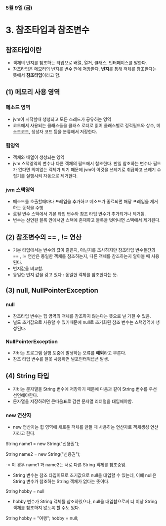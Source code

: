 ### 5월 9일 (금)

# 3. 참조타입과 참조변수

## 참조타입이란 
- 객체의 번지를 참조하는 타입으로 배열, 열거, 클래스, 인터페이스를 말한다. 
- 참조타입은 메모리의 번지를 변수 안에 저장한다. **번지**를 통해 객체를 참조한다는 뜻에서 **참조타입**이라고 함.

## (1) 메모리 사용 영역
### 메소드 영역
- jvm이 시작할때 생성되고 모든 스레드가 공유하는 영역
- 코드에서 사용되는 클래스들을 클래스 로더로 읽어 클래스별로 정적필드와 상수, 메소드코드, 생성자 코드 등을 분류해서 저장한다. 

### 힙영역
- 객체와 배열이 생성되는 영역 
- jvm 스택영역의 변수나 다른 객체의 필드에서 참조한다. 만일 참조하는 변수나 필드가 없다면 의미없는 객체가 되기 때문에 jvm이 이것을 쓰레기로 취급하고 쓰레기
수집기를 실행시켜 자동으로 제거한다. 

### jvm 스택영역
- 메소드를 호출할때마다 프레임을 추가하고 메소드가 종료되면 해당 프레임을 제거하는 동작을 수행
- 로컬 변수 스택에서 기본 타입 변수와 참조 타입 변수가 추가되거나 제거됨. 
- 변수는 선언된 블록 안에서만 스택에 존재하고 블록을 벗어나면 스택에서 제거된다. 

## (2) 참조변수의 == , != 연산
- 기본 타입에서는 변수의 값이 같은지, 아닌지를 조사하지만 참조타입 변수들간의 == , != 연산은 동일한 객체를 참조하는지, 다른 객체를 참조하는지 알아볼 때 
사용된다.
- 번지값을 비교함. 
- 동일한 번지 값을 갖고 있다 : 동일한 객체를 참조한다는 뜻. 


## (3) null, NullPointerException
### null
- 참조타입 변수는 힙 영역의 객체를 참조하지 않는다는 뜻으로 널 가질 수 있음. 
- 널도 초기값으로 사용할 수 있기때문에 null로 초기화된 참조 변수는 스택영역에 생성된다. 

### NullPointerException
- 자바는 프로그램 실행 도중에 발생하는 오류를 **예외**라고 부른다.
- 참조 타입 변수를 잘못 사용하면 널포인터익셉션 발생.

## (4) String 타입
- 자바는 문자열을 String 변수에 저장하기 때문에 다음과 같이 String 변수를 우선 선언해야한다. 
- 문자열을 저장하려면 큰따옴표로 감싼 문자열 리터럴을 대입해야함.

### new 연산자
- new 연산자는 힙 영역에 새로운 객체를 만들 때 사용하는 연산자로 객체생성 연산자라고 한다. 

String name1 = new String("신용권");

String name2 = new String("신용권");

-> 이 경우 name1 과 name2는 서로 다른 String 객체를 참조중임.

- String 변수는 참조 타입이므로 초기값으로 null을 대입할 수 있는데, 이떄 null은 String 변수가 참조하는 String 객체가 없다는 뜻이다. 

String hobby = null 

- hobby 변수가 String 객체를 참조하였으나, null을 대입함으로써 더 이상 String 객체를 참조하지 않도록 할 수도 있다. 

String hobby = "여행";
hobby = null;